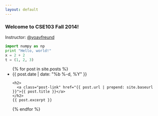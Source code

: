 ```yaml
---
layout: default
---
```

<h3>
<a name="welcome-to-cse103-fall-2014" class="anchor" href="#welcome-to-cse103-fall-2014"><span class="octicon octicon-link"></span></a>Welcome to CSE103 Fall 2014!</h3>

<p>Instructor: <a href="https://github.com/yoavfreund" class="user-mention">@yoavfreund</a></p>

```python
import numpy as np
print "Hello, world!"
x = 2 + 2
t = (1, 2, 3)
```

<div id="posts">
<ul class="post-list">
{% for post in site.posts %}
  <li>
    <span class="post-meta">{{ post.date | date: "%b %-d, %Y" }}</span>
    
    <h2>
      <a class="post-link" href="{{ post.url | prepend: site.baseurl }}">{{ post.title }}</a>
    </h2>
    {{ post.excerpt }}
  </li>
{% endfor %}
</ul>
</div>
